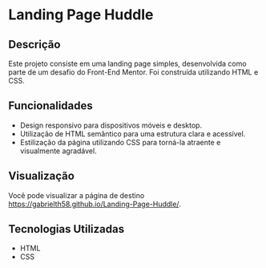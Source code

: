 # Landing Page Huddle

## Descrição
Este projeto consiste em uma landing page simples, desenvolvida como parte de um desafio do Front-End Mentor. Foi construída utilizando HTML e CSS.

## Funcionalidades
- Design responsivo para dispositivos móveis e desktop.
- Utilização de HTML semântico para uma estrutura clara e acessível.
- Estilização da página utilizando CSS para torná-la atraente e visualmente agradável.

## Visualização
Você pode visualizar a página de destino https://gabrielth58.github.io/Landing-Page-Huddle/.

## Tecnologias Utilizadas
- HTML
- CSS

